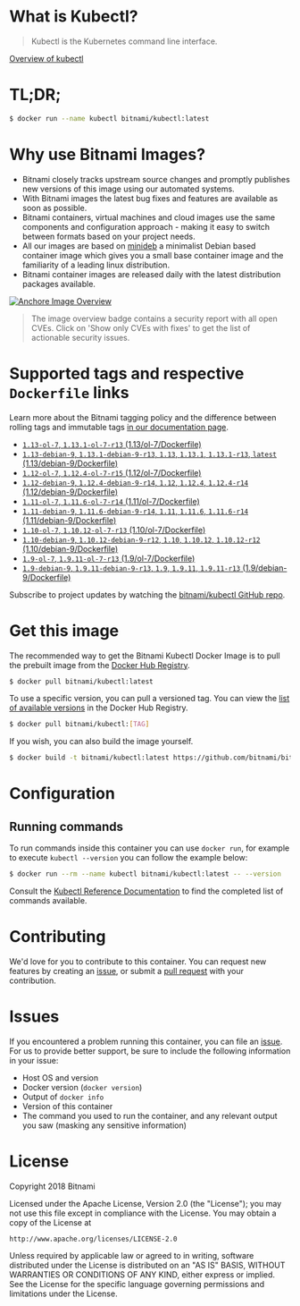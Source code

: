 
# What is Kubectl?

> Kubectl is the Kubernetes command line interface.

[Overview of kubectl](https://kubernetes.io/docs/reference/kubectl/overview/)

# TL;DR;

```bash
$ docker run --name kubectl bitnami/kubectl:latest
```

# Why use Bitnami Images?

* Bitnami closely tracks upstream source changes and promptly publishes new versions of this image using our automated systems.
* With Bitnami images the latest bug fixes and features are available as soon as possible.
* Bitnami containers, virtual machines and cloud images use the same components and configuration approach - making it easy to switch between formats based on your project needs.
* All our images are based on [minideb](https://github.com/bitnami/minideb) a minimalist Debian based container image which gives you a small base container image and the familiarity of a leading linux distribution.
* Bitnami container images are released daily with the latest distribution packages available.

[![Anchore Image Overview](https://anchore.io/service/badges/image/d78d91421e4ccd244f2d91414ea8261cca8468562ae55ab5d184a3739a3cebc5)](https://anchore.io/image/dockerhub/bitnami%2Fkubectl%3Alatest#security)

> The image overview badge contains a security report with all open CVEs. Click on 'Show only CVEs with fixes' to get the list of actionable security issues.

# Supported tags and respective `Dockerfile` links

Learn more about the Bitnami tagging policy and the difference between rolling tags and immutable tags [in our documentation page](https://docs.bitnami.com/containers/how-to/understand-rolling-tags-containers/).


* [`1.13-ol-7`, `1.13.1-ol-7-r13` (1.13/ol-7/Dockerfile)](https://github.com/bitnami/bitnami-docker-kubectl/blob/1.13.1-ol-7-r13/1.13/ol-7/Dockerfile)
* [`1.13-debian-9`, `1.13.1-debian-9-r13`, `1.13`, `1.13.1`, `1.13.1-r13`, `latest` (1.13/debian-9/Dockerfile)](https://github.com/bitnami/bitnami-docker-kubectl/blob/1.13.1-debian-9-r13/1.13/debian-9/Dockerfile)
* [`1.12-ol-7`, `1.12.4-ol-7-r15` (1.12/ol-7/Dockerfile)](https://github.com/bitnami/bitnami-docker-kubectl/blob/1.12.4-ol-7-r15/1.12/ol-7/Dockerfile)
* [`1.12-debian-9`, `1.12.4-debian-9-r14`, `1.12`, `1.12.4`, `1.12.4-r14` (1.12/debian-9/Dockerfile)](https://github.com/bitnami/bitnami-docker-kubectl/blob/1.12.4-debian-9-r14/1.12/debian-9/Dockerfile)
* [`1.11-ol-7`, `1.11.6-ol-7-r14` (1.11/ol-7/Dockerfile)](https://github.com/bitnami/bitnami-docker-kubectl/blob/1.11.6-ol-7-r14/1.11/ol-7/Dockerfile)
* [`1.11-debian-9`, `1.11.6-debian-9-r14`, `1.11`, `1.11.6`, `1.11.6-r14` (1.11/debian-9/Dockerfile)](https://github.com/bitnami/bitnami-docker-kubectl/blob/1.11.6-debian-9-r14/1.11/debian-9/Dockerfile)
* [`1.10-ol-7`, `1.10.12-ol-7-r13` (1.10/ol-7/Dockerfile)](https://github.com/bitnami/bitnami-docker-kubectl/blob/1.10.12-ol-7-r13/1.10/ol-7/Dockerfile)
* [`1.10-debian-9`, `1.10.12-debian-9-r12`, `1.10`, `1.10.12`, `1.10.12-r12` (1.10/debian-9/Dockerfile)](https://github.com/bitnami/bitnami-docker-kubectl/blob/1.10.12-debian-9-r12/1.10/debian-9/Dockerfile)
* [`1.9-ol-7`, `1.9.11-ol-7-r13` (1.9/ol-7/Dockerfile)](https://github.com/bitnami/bitnami-docker-kubectl/blob/1.9.11-ol-7-r13/1.9/ol-7/Dockerfile)
* [`1.9-debian-9`, `1.9.11-debian-9-r13`, `1.9`, `1.9.11`, `1.9.11-r13` (1.9/debian-9/Dockerfile)](https://github.com/bitnami/bitnami-docker-kubectl/blob/1.9.11-debian-9-r13/1.9/debian-9/Dockerfile)

Subscribe to project updates by watching the [bitnami/kubectl GitHub repo](https://github.com/bitnami/bitnami-docker-kubectl).

# Get this image

The recommended way to get the Bitnami Kubectl Docker Image is to pull the prebuilt image from the [Docker Hub Registry](https://hub.docker.com/r/bitnami/kubectl).

```bash
$ docker pull bitnami/kubectl:latest
```

To use a specific version, you can pull a versioned tag. You can view the [list of available versions](https://hub.docker.com/r/bitnami/kubectl/tags/) in the Docker Hub Registry.

```bash
$ docker pull bitnami/kubectl:[TAG]
```

If you wish, you can also build the image yourself.

```bash
$ docker build -t bitnami/kubectl:latest https://github.com/bitnami/bitnami-docker-kubectl.git
```

# Configuration

## Running commands

To run commands inside this container you can use `docker run`, for example to execute `kubectl --version` you can follow the example below:

```bash
$ docker run --rm --name kubectl bitnami/kubectl:latest -- --version
```

Consult the [Kubectl Reference Documentation](https://kubernetes.io/docs/reference/generated/kubectl/kubectl-commands) to find the completed list of commands available.

# Contributing

We'd love for you to contribute to this container. You can request new features by creating an [issue](https://github.com/bitnami/bitnami-docker-kubectl/issues), or submit a [pull request](https://github.com/bitnami/bitnami-docker-kubectl/pulls) with your contribution.

# Issues

If you encountered a problem running this container, you can file an [issue](https://github.com/bitnami/bitnami-docker-kubectl/issues). For us to provide better support, be sure to include the following information in your issue:

- Host OS and version
- Docker version (`docker version`)
- Output of `docker info`
- Version of this container
- The command you used to run the container, and any relevant output you saw (masking any sensitive information)

# License

Copyright 2018 Bitnami

Licensed under the Apache License, Version 2.0 (the "License");
you may not use this file except in compliance with the License.
You may obtain a copy of the License at

    http://www.apache.org/licenses/LICENSE-2.0

Unless required by applicable law or agreed to in writing, software
distributed under the License is distributed on an "AS IS" BASIS,
WITHOUT WARRANTIES OR CONDITIONS OF ANY KIND, either express or implied.
See the License for the specific language governing permissions and
limitations under the License.
